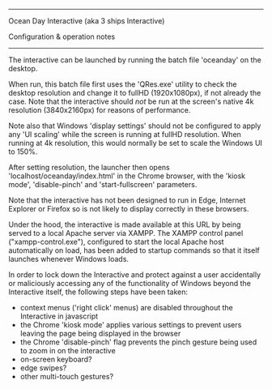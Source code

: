 
**************************************************

Ocean Day Interactive (aka 3 ships Interactive)


Configuration & operation notes

**************************************************

The interactive can be launched by running the batch file 'oceanday' on the desktop.

When run, this batch file first uses the 'QRes.exe' utility to check the desktop resolution and change it to fullHD (1920x1080px), if not already the case. Note that the interactive should *not* be run at the screen's native 4k resolution (3840x2160px) for reasons of performance.

Note also that Windows 'display settings' should not be configured to apply any 'UI scaling' while the screen is running at fullHD resolution. When running at 4k resolution, this would normally be set to scale the Windows UI to 150%.

After setting resolution, the launcher then opens 'localhost/oceanday/index.html' in the Chrome browser, with the 'kiosk mode', 'disable-pinch' and 'start-fullscreen' parameters.

Note that the interactive has not been designed to run in Edge, Internet Explorer or Firefox so is not likely to display correctly in these browsers.

Under the hood, the interactive is made available at this URL by being served to a local Apache server via XAMPP. The XAMPP control panel ("xampp-control.exe"), configured to start the local Apache host automatically on load, has been added to startup commands so that it itself launches whenever Windows loads.

In order to lock down the Interactive and protect against a user accidentally or maliciously accessing any of the functionality of Windows beyond the Interactive itself, the following steps have been taken:

- context menus ('right click' menus) are disabled throughout the Interactive in javascript
- the Chrome 'kiosk mode' applies various settings to prevent users leaving the page being displayed in the browser
- the Chrome 'disable-pinch' flag prevents the pinch gesture being used to zoom in on the interactive
- on-screen keyboard?
- edge swipes?
- other multi-touch gestures?









